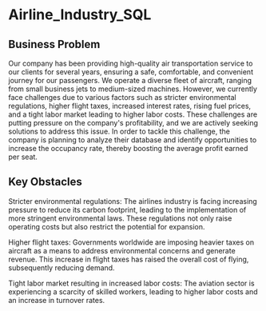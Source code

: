 # Airline_Industry_SQL

## Business Problem
Our company has been providing high-quality air transportation service to our clients for several years, ensuring a safe, comfortable, and convenient journey for our passengers. We operate a diverse fleet of aircraft, ranging from small business jets to medium-sized machines. However, we currently face challenges due to various factors such as stricter environmental regulations, higher flight taxes, increased interest rates, rising fuel prices, and a tight labor market leading to higher labor costs. These challenges are putting pressure on the company's profitability, and we are actively seeking solutions to address this issue. In order to tackle this challenge, the company is planning to analyze their database and identify opportunities to increase the occupancy rate, thereby boosting the average profit earned per seat.

## Key Obstacles
Stricter environmental regulations: The airlines industry is facing increasing pressure to reduce its carbon footprint, leading to the implementation of more stringent environmental laws. These regulations not only raise operating costs but also restrict the potential for expansion.

Higher flight taxes: Governments worldwide are imposing heavier taxes on aircraft as a means to address environmental concerns and generate revenue. This increase in flight taxes has raised the overall cost of flying, subsequently reducing demand.

Tight labor market resulting in increased labor costs: The aviation sector is experiencing a scarcity of skilled workers, leading to higher labor costs and an increase in turnover rates.
